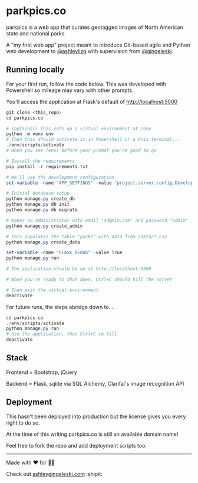 # parkpics.co

parkpics is a web app that curates geotagged images of North American state and national parks.

A "my first web app" project meant to introduce Git-based agile and Python web development to [@ashleylizg](https://github.com/ashleylizg) with supervision from [@gingeleski](https://github.com/gingeleski).

## Running locally

For your first run, follow the code below. This was developed with Powershell so mileage may vary with other prompts.

You'll access the application at Flask's default of [http://localhost:5000](http://localhost:5000)

```powershell
git clone <this_repo>
cd parkpics.co

# (optional) This sets up a virtual environment at /env
python -m venv env
# Then this should activate it in Powershell or a Unix terminal...
./env/scripts/activate
# When you see (env) before your prompt you're good to go

# Install the requirements
pip install -r requirements.txt

# We'll use the development configuration
set-variable -name "APP_SETTINGS" -value "project.server.config.DevelopmentConfig"

# Initial database setup
python manage.py create_db
python manage.py db init
python manage.py db migrate

# Makes an administrator with email "ad@min.com" and password "admin"
python manage.py create_admin

# This populates the table "parks" with data from /data/*.csv
python manage.py create_data

set-variable -name "FLASK_DEBUG" -value True
python manage.py run

# The application should be up at http://localhost:5000

# When you're ready to shut down, Ctrl+C should kill the server

# Then exit the virtual environment
deactivate
```

For future runs, the steps abridge down to...

```powershell
cd parkpics.co
./env/scripts/activate
python manage.py run
# Use the application, then Ctrl+C to kill
deactivate
```

## Stack

Frontend = Bootstrap, jQuery

Backend = Flask, sqlite via SQL Alchemy, Clarifai's image recognition API

## Deployment

This hasn't been deployed into production but the license gives you every right to do so.

At the time of this writing parkpics.co is still an available domain name!

Feel free to fork the repo and add deployment scripts too.

---

Made with :heart: for 🌳🌲

Check out [ashleygingeleski.com](https://ashleygingeleski.com) :shipit:
